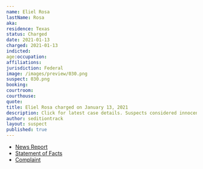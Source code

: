 ```yaml
---
name: Eliel Rosa
lastName: Rosa
aka:
residence: Texas
status: Charged
date: 2021-01-13
charged: 2021-01-13
indicted:
age:occupation:
affiliations:
jurisdiction: Federal
image: /images/preview/030.png
suspect: 030.png
booking:
courtroom:
courthouse:
quote:
title: Eliel Rosa charged on January 13, 2021
description: Click for latest case details. Suspects considered innocent until proven guilty.
author: seditiontrack
layout: suspect
published: true
---
```

- [News Report](https://www.kiiitv.com/article/news/local/jenny-cudd-fbi-arrested/513-fb4ff454-3bf0-4648-8983-660ec8f2601e)
- [Statement of Facts](https://www.scribd.com/document/490745903/Jenny-Cudd-and-Eliel-Rosa-Statement-of-Facts)
- [Complaint](https://www.justice.gov/opa/page/file/1353431/download)
